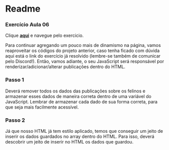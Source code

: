 # Readme

### **Exercício Aula 06**

Clique [**aqui**](https://flipefrontdev.github.io/dh-exercicioListaFelinos/) e navegue pelo exercicio.

Para continuar agregando um pouco mais de dinamismo na página, vamos reaproveitar os códigos do projeto anterior, caso tenha ficado com dúvida aqui está o link do exercício já resolvido (lembre-se também de comunicar pelo Discord!). Então, vamos adiante, o seu JavaScript será responsável por renderizar/adicionar/alterar publicações dentro do HTML.

### **Passo 1**

Deverá remover todos os dados das publicações sobre os felinos e armazenar esses dados de maneira correta dentro de uma variável do JavaScript. Lembrar de armazenar cada dado de sua forma correta, para que seja mais facilmente acessível. 

### **Passo 2**

Já que nosso HTML já tem estilo aplicado, temos que conseguir um jeito de inserir os dados guardados no array dentro do HTML. Para isso, deverá descobrir um jeito de inserir no HTML os dados que guardou.